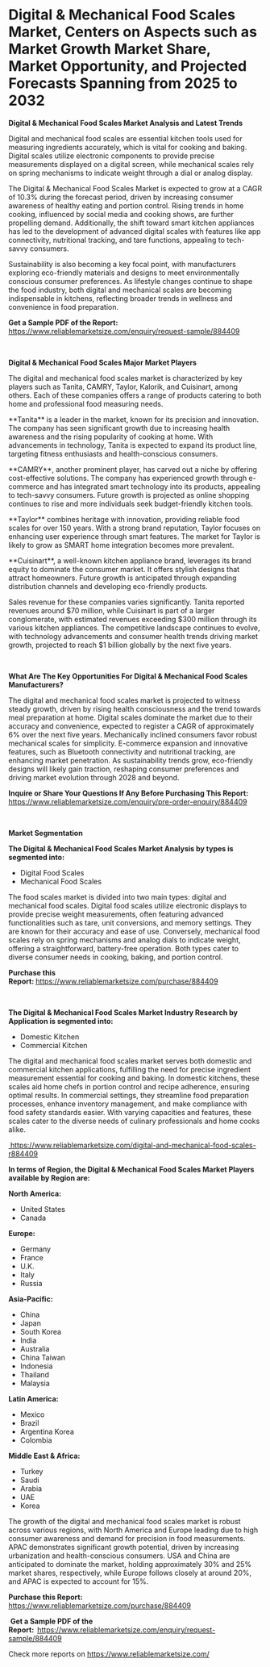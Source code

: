 <p><h1>Digital & Mechanical Food Scales Market, Centers on Aspects such as Market Growth Market Share, Market Opportunity, and Projected Forecasts Spanning from 2025 to 2032</h1></p><p><strong>Digital & Mechanical Food Scales Market Analysis and Latest Trends</strong></p>
<p><p>Digital and mechanical food scales are essential kitchen tools used for measuring ingredients accurately, which is vital for cooking and baking. Digital scales utilize electronic components to provide precise measurements displayed on a digital screen, while mechanical scales rely on spring mechanisms to indicate weight through a dial or analog display. </p><p>The Digital & Mechanical Food Scales Market is expected to grow at a CAGR of 10.3% during the forecast period, driven by increasing consumer awareness of healthy eating and portion control. Rising trends in home cooking, influenced by social media and cooking shows, are further propelling demand. Additionally, the shift toward smart kitchen appliances has led to the development of advanced digital scales with features like app connectivity, nutritional tracking, and tare functions, appealing to tech-savvy consumers. </p><p>Sustainability is also becoming a key focal point, with manufacturers exploring eco-friendly materials and designs to meet environmentally conscious consumer preferences. As lifestyle changes continue to shape the food industry, both digital and mechanical scales are becoming indispensable in kitchens, reflecting broader trends in wellness and convenience in food preparation.</p></p>
<p><strong>Get a Sample PDF of the Report:&nbsp;</strong> <a href="https://www.reliablemarketsize.com/enquiry/request-sample/884409?utm_campaign=2475&utm_medium=2&utm_source=Github&utm_content=ia&utm_term=05042025&utm_id=digital-mechanical-food-scales">https://www.reliablemarketsize.com/enquiry/request-sample/884409</a></p>
<p>&nbsp;</p>
<p><strong>Digital & Mechanical Food Scales Major Market Players</strong></p>
<p><p>The digital and mechanical food scales market is characterized by key players such as Tanita, CAMRY, Taylor, Kalorik, and Cuisinart, among others. Each of these companies offers a range of products catering to both home and professional food measuring needs.</p><p>**Tanita** is a leader in the market, known for its precision and innovation. The company has seen significant growth due to increasing health awareness and the rising popularity of cooking at home. With advancements in technology, Tanita is expected to expand its product line, targeting fitness enthusiasts and health-conscious consumers.</p><p>**CAMRY**, another prominent player, has carved out a niche by offering cost-effective solutions. The company has experienced growth through e-commerce and has integrated smart technology into its products, appealing to tech-savvy consumers. Future growth is projected as online shopping continues to rise and more individuals seek budget-friendly kitchen tools.</p><p>**Taylor** combines heritage with innovation, providing reliable food scales for over 150 years. With a strong brand reputation, Taylor focuses on enhancing user experience through smart features. The market for Taylor is likely to grow as SMART home integration becomes more prevalent.</p><p>**Cuisinart**, a well-known kitchen appliance brand, leverages its brand equity to dominate the consumer market. It offers stylish designs that attract homeowners. Future growth is anticipated through expanding distribution channels and developing eco-friendly products.</p><p>Sales revenue for these companies varies significantly. Tanita reported revenues around $70 million, while Cuisinart is part of a larger conglomerate, with estimated revenues exceeding $300 million through its various kitchen appliances. The competitive landscape continues to evolve, with technology advancements and consumer health trends driving market growth, projected to reach $1 billion globally by the next five years.</p></p>
<p>&nbsp;</p>
<p><strong>What Are The Key Opportunities For Digital & Mechanical Food Scales Manufacturers?</strong></p>
<p><p>The digital and mechanical food scales market is projected to witness steady growth, driven by rising health consciousness and the trend towards meal preparation at home. Digital scales dominate the market due to their accuracy and convenience, expected to register a CAGR of approximately 6% over the next five years. Mechanically inclined consumers favor robust mechanical scales for simplicity. E-commerce expansion and innovative features, such as Bluetooth connectivity and nutritional tracking, are enhancing market penetration. As sustainability trends grow, eco-friendly designs will likely gain traction, reshaping consumer preferences and driving market evolution through 2028 and beyond.</p></p>
<p><strong>Inquire or Share Your Questions If Any Before Purchasing This Report:</strong> <a href="https://www.reliablemarketsize.com/enquiry/pre-order-enquiry/884409?utm_campaign=2475&utm_medium=2&utm_source=Github&utm_content=ia&utm_term=05042025&utm_id=digital-mechanical-food-scales">https://www.reliablemarketsize.com/enquiry/pre-order-enquiry/884409</a></p>
<p>&nbsp;</p>
<p><strong>Market Segmentation</strong></p>
<p><strong>The Digital & Mechanical Food Scales Market Analysis by types is segmented into:</strong></p>
<p><ul><li>Digital Food Scales</li><li>Mechanical Food Scales</li></ul></p>
<p><p>The food scales market is divided into two main types: digital and mechanical food scales. Digital food scales utilize electronic displays to provide precise weight measurements, often featuring advanced functionalities such as tare, unit conversions, and memory settings. They are known for their accuracy and ease of use. Conversely, mechanical food scales rely on spring mechanisms and analog dials to indicate weight, offering a straightforward, battery-free operation. Both types cater to diverse consumer needs in cooking, baking, and portion control.</p></p>
<p><strong>Purchase this Report:&nbsp;</strong><a href="https://www.reliablemarketsize.com/purchase/884409?utm_campaign=2475&utm_medium=2&utm_source=Github&utm_content=ia&utm_term=05042025&utm_id=digital-mechanical-food-scales">https://www.reliablemarketsize.com/purchase/884409</a></p>
<p>&nbsp;</p>
<p><strong>The Digital & Mechanical Food Scales Market Industry Research by Application is segmented into:</strong></p>
<p><ul><li>Domestic Kitchen</li><li>Commercial Kitchen</li></ul></p>
<p><p>The digital and mechanical food scales market serves both domestic and commercial kitchen applications, fulfilling the need for precise ingredient measurement essential for cooking and baking. In domestic kitchens, these scales aid home chefs in portion control and recipe adherence, ensuring optimal results. In commercial settings, they streamline food preparation processes, enhance inventory management, and make compliance with food safety standards easier. With varying capacities and features, these scales cater to the diverse needs of culinary professionals and home cooks alike.</p></p>
<p><a href="https://www.reliablemarketsize.com/digital-and-mechanical-food-scales-r884409?utm_campaign=2475&utm_medium=2&utm_source=Github&utm_content=ia&utm_term=05042025&utm_id=digital-mechanical-food-scales">&nbsp;https://www.reliablemarketsize.com/digital-and-mechanical-food-scales-r884409</a></p>
<p><strong>In terms of Region, the Digital & Mechanical Food Scales Market Players available by Region are:</strong></p>
<p>
    <p> <strong> North America: </strong>
        <ul>
            <li>United States</li>
            <li>Canada</li>
        </ul>
        </p> 
    <p> <strong> Europe: </strong>
        <ul>
            <li>Germany</li>
            <li>France</li>
            <li>U.K.</li>
            <li>Italy</li>
            <li>Russia</li>
        </ul>
        </p> 
    <p> <strong> Asia-Pacific: </strong>
        <ul>
            <li>China</li>
            <li>Japan</li>
            <li>South Korea</li>
            <li>India</li>
            <li>Australia</li>
            <li>China Taiwan</li>
            <li>Indonesia</li>
            <li>Thailand</li>
            <li>Malaysia</li>
        </ul>
        </p> 
    <p> <strong> Latin America: </strong>
        <ul>
            <li>Mexico</li>
            <li>Brazil</li>
            <li>Argentina Korea</li>
            <li>Colombia</li>
        </ul>
        </p> 
    <p> <strong> Middle East & Africa: </strong>
        <ul>
            <li>Turkey</li>
            <li>Saudi</li>
            <li>Arabia</li>
            <li>UAE</li>
            <li>Korea</li>
        </ul>
    </p>
    </p>
<p><p>The growth of the digital and mechanical food scales market is robust across various regions, with North America and Europe leading due to high consumer awareness and demand for precision in food measurements. APAC demonstrates significant growth potential, driven by increasing urbanization and health-conscious consumers. USA and China are anticipated to dominate the market, holding approximately 30% and 25% market shares, respectively, while Europe follows closely at around 20%, and APAC is expected to account for 15%.</p></p>
<p><strong>Purchase this Report: </strong><a href="https://www.reliablemarketsize.com/purchase/884409?utm_campaign=2475&utm_medium=2&utm_source=Github&utm_content=ia&utm_term=05042025&utm_id=digital-mechanical-food-scales">https://www.reliablemarketsize.com/purchase/884409</a></p>
<p>&nbsp;<strong>Get a Sample PDF of the Report:&nbsp;&nbsp;</strong><a href="https://www.reliablemarketsize.com/enquiry/request-sample/884409?utm_campaign=2475&utm_medium=2&utm_source=Github&utm_content=ia&utm_term=05042025&utm_id=digital-mechanical-food-scales">https://www.reliablemarketsize.com/enquiry/request-sample/884409</a></p>
<p><strong></strong></p>
<p>Check more reports on <a href="https://www.reliablemarketsize.com/?utm_campaign=2475&utm_medium=2&utm_source=Github&utm_content=ia&utm_term=05042025&utm_id=digital-mechanical-food-scales">https://www.reliablemarketsize.com/</a></p>